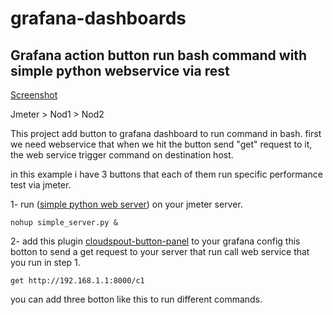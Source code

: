 # grafana-dashboards




## Grafana action button run bash command with simple python webservice via rest

[Screenshot](https://github.com/mehrdad2000/grafana-dashboards/assets/26499665/924261db-123d-4751-ba52-334818fa05f9)

Jmeter > Nod1 > Nod2

This project add button to grafana dashboard to run command in bash.
first we need webservice that when we hit the button send "get" request to it, the web service trigger command on destination host.

in this example i have 3 buttons that each of them run specific performance test via jmeter.

1- run ([simple python web server](https://github.com/mehrdad2000/grafana-dashboards/blob/52111b8b725b6a4694a89e7c1bd0060a046d7406/PerformanceTestJmeter/simple_server.py)) on your jmeter server.
```
nohup simple_server.py &
```
2- add this plugin [cloudspout-button-panel](https://grafana.com/grafana/plugins/cloudspout-button-panel) to your grafana 
config this botton to send a get request to your server that run call web service that you run in step 1.
```
get http://192.168.1.1:8000/c1
```
you can add three botton like this to run different commands.


